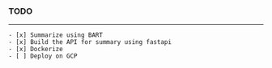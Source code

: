 ### TODO
---

	- [x] Summarize using BART
	- [x] Build the API for summary using fastapi
	- [x] Dockerize 
	- [ ] Deploy on GCP
